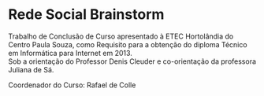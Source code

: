# Rede Social Brainstorm

Trabalho de Conclusão de Curso apresentado à ETEC Hortolândia do Centro Paula Souza, como Requisito para a obtenção do diploma Técnico em Informática para Internet em 2013.  
Sob a orientação do Professor Denis Cleuder e co-orientação da professora Juliana de Sá. 

Coordenador do Curso: Rafael de Colle
